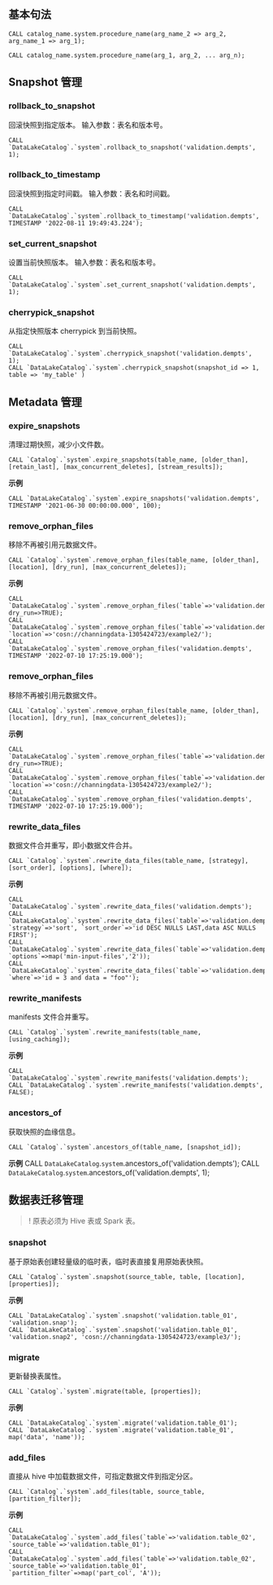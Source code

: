 ## 基本句法
```
CALL catalog_name.system.procedure_name(arg_name_2 => arg_2, arg_name_1 => arg_1);
```

```
CALL catalog_name.system.procedure_name(arg_1, arg_2, ... arg_n);
```

## Snapshot 管理
### rollback_to_snapshot
回滚快照到指定版本。
输入参数：表名和版本号。
```
CALL `DataLakeCatalog`.`system`.rollback_to_snapshot('validation.dempts', 1);
```


### rollback_to_timestamp
回滚快照到指定时间戳。
输入参数：表名和时间戳。
```
CALL `DataLakeCatalog`.`system`.rollback_to_timestamp('validation.dempts', TIMESTAMP '2022-08-11 19:49:43.224');
```


### set_current_snapshot
设置当前快照版本。
输入参数：表名和版本号。
```
CALL `DataLakeCatalog`.`system`.set_current_snapshot('validation.dempts', 1);

```

### cherrypick_snapshot
从指定快照版本 cherrypick 到当前快照。
```
CALL `DataLakeCatalog`.`system`.cherrypick_snapshot('validation.dempts', 1);
CALL `DataLakeCatalog`.`system`.cherrypick_snapshot(snapshot_id => 1, table => 'my_table' )
```


## Metadata 管理
### expire_snapshots
清理过期快照，减少小文件数。
```
CALL `Catalog`.`system`.expire_snapshots(table_name, [older_than], [retain_last], [max_concurrent_deletes], [stream_results]);
```
**示例**
```
CALL `DataLakeCatalog`.`system`.expire_snapshots('validation.dempts', TIMESTAMP '2021-06-30 00:00:00.000', 100);
```

### remove_orphan_files
移除不再被引用元数据文件。
```
CALL `Catalog`.`system`.remove_orphan_files(table_name, [older_than], [location], [dry_run], [max_concurrent_deletes]);
```
**示例**
```
CALL `DataLakeCatalog`.`system`.remove_orphan_files(`table`=>'validation.dempts', dry_run=>TRUE);
CALL `DataLakeCatalog`.`system`.remove_orphan_files(`table`=>'validation.dempts', `location`=>'cosn://channingdata-1305424723/example2/');
CALL `DataLakeCatalog`.`system`.remove_orphan_files('validation.dempts', TIMESTAMP '2022-07-10 17:25:19.000');
```


### remove_orphan_files
移除不再被引用元数据文件。
```
CALL `Catalog`.`system`.remove_orphan_files(table_name, [older_than], [location], [dry_run], [max_concurrent_deletes]);
```
**示例**
```
CALL `DataLakeCatalog`.`system`.remove_orphan_files(`table`=>'validation.dempts', dry_run=>TRUE);
CALL `DataLakeCatalog`.`system`.remove_orphan_files(`table`=>'validation.dempts', `location`=>'cosn://channingdata-1305424723/example2/');
CALL `DataLakeCatalog`.`system`.remove_orphan_files('validation.dempts', TIMESTAMP '2022-07-10 17:25:19.000');
```


### rewrite_data_files
数据文件合并重写，即小数据文件合并。
```
CALL `Catalog`.`system`.rewrite_data_files(table_name, [strategy], [sort_order], [options], [where]);
```
**示例**
```
CALL `DataLakeCatalog`.`system`.rewrite_data_files('validation.dempts');
CALL `DataLakeCatalog`.`system`.rewrite_data_files(`table`=>'validation.dempts', `strategy`=>'sort', `sort_order`=>'id DESC NULLS LAST,data ASC NULLS FIRST');
CALL `DataLakeCatalog`.`system`.rewrite_data_files(`table`=>'validation.dempts', `options`=>map('min-input-files','2'));
CALL `DataLakeCatalog`.`system`.rewrite_data_files(`table`=>'validation.dempts', `where`=>'id = 3 and data = "foo"');
```


### rewrite_manifests
manifests 文件合并重写。
```
CALL `Catalog`.`system`.rewrite_manifests(table_name, [using_caching]);
```
**示例**
```
CALL `DataLakeCatalog`.`system`.rewrite_manifests('validation.dempts');
CALL `DataLakeCatalog`.`system`.rewrite_manifests('validation.dempts', FALSE);
```

### ancestors_of
获取快照的血缘信息。
```
CALL `Catalog`.`system`.ancestors_of(table_name, [snapshot_id]);
```
**示例**
CALL `DataLakeCatalog`.`system`.ancestors_of('validation.dempts');
CALL `DataLakeCatalog`.`system`.ancestors_of('validation.dempts', 1);

## 数据表迁移管理
>! 原表必须为 Hive 表或 Spark 表。
### snapshot
基于原始表创建轻量级的临时表，临时表直接复用原始表快照。
```
CALL `Catalog`.`system`.snapshot(source_table, table, [location], [properties]);
```
**示例**
```
CALL `DataLakeCatalog`.`system`.snapshot('validation.table_01', 'validation.snap');
CALL `DataLakeCatalog`.`system`.snapshot('validation.table_01', 'validation.snap2', 'cosn://channingdata-1305424723/example3/');
```


### migrate
更新替换表属性。
```
CALL `Catalog`.`system`.migrate(table, [properties]);
```
**示例**
```
CALL `DataLakeCatalog`.`system`.migrate('validation.table_01');
CALL `DataLakeCatalog`.`system`.migrate('validation.table_01', map('data', 'name'));
```


### add_files
直接从 hive 中加载数据文件，可指定数据文件到指定分区。
```
CALL `Catalog`.`system`.add_files(table, source_table, [partition_filter]);
```
**示例**
```
CALL `DataLakeCatalog`.`system`.add_files(`table`=>'validation.table_02', `source_table`=>'validation.table_01');
CALL `DataLakeCatalog`.`system`.add_files(`table`=>'validation.table_02', `source_table`=>'validation.table_01', `partition_filter`=>map('part_col', 'A'));
```



